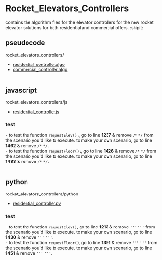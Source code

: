 # Rocket_Elevators_Controllers

contains the algorithm files for the elevator controllers for the new rocket elevator solutions for both residential and commercial offers.  :shipit:



## pseudocode
rocket_elevators_controllers/ <br />
- [residential_controller.algo](https://github.com/emdsnr/Rocket_Elevators_Controllers/blob/master/residential_controller.algo) <br />
- [commercial_controller.algo](https://github.com/emdsnr/Rocket_Elevators_Controllers/blob/master/commercial_controller.algo)
<br /><br />


## javascript
rocket_elevators_controllers/js <br />
- [residential_controller.js](https://github.com/emdsnr/Rocket_Elevators_Controllers/blob/master/js/residential_controller.js)

### test
\- to test the function `requestElev();`, go to line **1237** & remove `/*` `*/` from the scenario you'd like to execute. to make your own scenario, go to line **1462** & remove `/*` `*/`. <br />
\- to test the function `requestFloor();`, go to line **1426** & remove `/*` `*/` from the scenario you'd like to execute. to make your own scenario, go to line **1483** & remove `/*` `*/`.
<br /><br />


## python
rocket_elevators_controllers/python <br />
- [residential_controller.py](https://github.com/emdsnr/Rocket_Elevators_Controllers/blob/master/python/residential_controller.py)

### test
\- to test the function `requestElev()`, go to line **1213** & remove `'''` `'''` from the scenario you'd like to execute. to make your own scenario, go to line **1430** & remove `'''` `'''`. <br />
\- to test the function `requestFloor()`, go to line **1391** & remove `'''` `'''` from the scenario you'd like to execute. to make your own scenario, go to line **1451** & remove `'''` `'''`.
